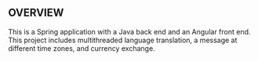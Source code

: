 ## OVERVIEW
This is a Spring application with a Java back end and an Angular front end. This project includes multithreaded language translation, a message at different time zones, and currency exchange.
